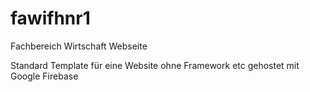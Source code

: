 # fawifhnr1
Fachbereich Wirtschaft Webseite


Standard Template für eine Website ohne Framework etc gehostet mit Google Firebase
